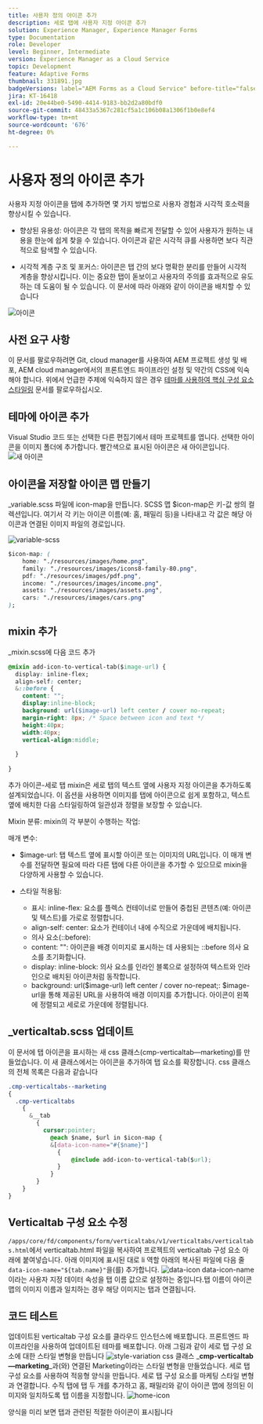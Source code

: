 ```yaml
---
title: 사용자 정의 아이콘 추가
description: 세로 탭에 사용자 지정 아이콘 추가
solution: Experience Manager, Experience Manager Forms
type: Documentation
role: Developer
level: Beginner, Intermediate
version: Experience Manager as a Cloud Service
topic: Development
feature: Adaptive Forms
thumbnail: 331891.jpg
badgeVersions: label="AEM Forms as a Cloud Service" before-title="false"
jira: KT-16418
exl-id: 20e44be0-5490-4414-9183-bb2d2a80bdf0
source-git-commit: 48433a5367c281cf5a1c106b08a1306f1b0e8ef4
workflow-type: tm+mt
source-wordcount: '676'
ht-degree: 0%

---
```


# 사용자 정의 아이콘 추가

사용자 지정 아이콘을 탭에 추가하면 몇 가지 방법으로 사용자 경험과 시각적 호소력을 향상시킬 수 있습니다.

* 향상된 유용성: 아이콘은 각 탭의 목적을 빠르게 전달할 수 있어 사용자가 원하는 내용을 한눈에 쉽게 찾을 수 있습니다. 아이콘과 같은 시각적 큐를 사용하면 보다 직관적으로 탐색할 수 있습니다.

* 시각적 계층 구조 및 포커스: 아이콘은 탭 간의 보다 명확한 분리를 만들어 시각적 계층을 향상시킵니다. 이는 중요한 탭이 돋보이고 사용자의 주의를 효과적으로 유도하는 데 도움이 될 수 있습니다.
이 문서에 따라 아래와 같이 아이콘을 배치할 수 있습니다

![아이콘](assets/icons.png)

## 사전 요구 사항

이 문서를 팔로우하려면 Git, cloud manager를 사용하여 AEM 프로젝트 생성 및 배포, AEM cloud manager에서의 프론트엔드 파이프라인 설정 및 약간의 CSS에 익숙해야 합니다. 위에서 언급한 주제에 익숙하지 않은 경우 [테마를 사용하여 핵심 구성 요소 스타일링](https://experienceleague.adobe.com/en/docs/experience-manager-cloud-service/content/forms/adaptive-forms-authoring/authoring-adaptive-forms-core-components/create-an-adaptive-form-on-forms-cs/using-themes-in-core-components#rename-env-file-theme-folder) 문서를 팔로우하십시오.

## 테마에 아이콘 추가

Visual Studio 코드 또는 선택한 다른 편집기에서 테마 프로젝트를 엽니다.
선택한 아이콘을 이미지 폴더에 추가합니다.
빨간색으로 표시된 아이콘은 새 아이콘입니다.
![새 아이콘](assets/newicons.png)

## 아이콘을 저장할 아이콘 맵 만들기

_variable.scss 파일에 icon-map을 만듭니다. SCSS 맵 $icon-map은 키-값 쌍의 컬렉션입니다. 여기서 각 키는 아이콘 이름(예: 홈, 패밀리 등)을 나타내고 각 값은 해당 아이콘과 연결된 이미지 파일의 경로입니다.

![variable-scss](assets/variable_scss.png)

```css
$icon-map: (
    home: "./resources/images/home.png",
    family: "./resources/images/icons8-family-80.png",
    pdf: "./resources/images/pdf.png",
    income: "./resources/images/income.png",
    assets: "./resources/images/assets.png",
    cars: "./resources/images/cars.png"
);
```

## mixin 추가

_mixin.scss에 다음 코드 추가

```css
@mixin add-icon-to-vertical-tab($image-url) {
  display: inline-flex;
  align-self: center;
  &::before {
    content: "";
    display:inline-block;
    background: url($image-url) left center / cover no-repeat;
    margin-right: 8px; /* Space between icon and text */
    height:40px;
    width:40px;
    vertical-align:middle;
    
  }
  
}
```

추가 아이콘-세로 탭 mixin은 세로 탭의 텍스트 옆에 사용자 지정 아이콘을 추가하도록 설계되었습니다. 이 옵션을 사용하면 이미지를 탭에 아이콘으로 쉽게 포함하고, 텍스트 옆에 배치한 다음 스타일링하여 일관성과 정렬을 보장할 수 있습니다.

Mixin 분류: mixin의 각 부분이 수행하는 작업:

매개 변수:

* $image-url: 탭 텍스트 옆에 표시할 아이콘 또는 이미지의 URL입니다. 이 매개 변수를 전달하면 필요에 따라 다른 탭에 다른 아이콘을 추가할 수 있으므로 mixin을 다양하게 사용할 수 있습니다.

* 스타일 적용됨:

   * 표시: inline-flex: 요소를 플렉스 컨테이너로 만들어 중첩된 콘텐츠(예: 아이콘 및 텍스트)를 가로로 정렬합니다.
   * align-self: center: 요소가 컨테이너 내에 수직으로 가운데에 배치됩니다.
   * 의사 요소(::before):
   * content: &quot;&quot;: 아이콘을 배경 이미지로 표시하는 데 사용되는 ::before 의사 요소를 초기화합니다.
   * display: inline-block: 의사 요소를 인라인 블록으로 설정하여 텍스트와 인라인으로 배치된 아이콘처럼 동작합니다.
   * background: url($image-url) left center / cover no-repeat;: $image-url을 통해 제공된 URL을 사용하여 배경 이미지를 추가합니다. 아이콘이 왼쪽에 정렬되고 세로로 가운데에 정렬됩니다.

## _verticaltab.scss 업데이트

이 문서에 탭 아이콘을 표시하는 새 css 클래스(cmp-verticaltab—marketing)를 만들었습니다. 이 새 클래스에서는 아이콘을 추가하여 탭 요소를 확장합니다. css 클래스의 전체 목록은 다음과 같습니다

```css
.cmp-verticaltabs--marketing
{
  .cmp-verticaltabs
    {
      &__tab 
        {
          cursor:pointer;
            @each $name, $url in $icon-map {
            &[data-icon-name="#{$name}"]
              {
                  @include add-icon-to-vertical-tab($url);
              }
            }
        }
    }
}
```

## Verticaltab 구성 요소 수정

```/apps/core/fd/components/form/verticaltabs/v1/verticaltabs/verticaltabs.html```에서 verticaltab.html 파일을 복사하여 프로젝트의 verticaltab 구성 요소 아래에 붙여넣습니다. 아래 이미지에 표시된 대로 li 역할 아래의 복사된 파일에 다음 줄 ```data-icon-name="${tab.name}"```을(를) 추가합니다.
![data-icon](assets/data-icons.png)
data-icon-name이라는 사용자 지정 데이터 속성을 탭 이름 값으로 설정하는 중입니다.탭 이름이 아이콘 맵의 이미지 이름과 일치하는 경우 해당 이미지는 탭과 연결됩니다.



## 코드 테스트

업데이트된 verticaltab 구성 요소를 클라우드 인스턴스에 배포합니다.
프론트엔드 파이프라인을 사용하여 업데이트된 테마를 배포합니다.
아래 그림과 같이 세로 탭 구성 요소에 대한 스타일 변형을 만듭니다
![style-variation](assets/verticaltab-style-variation.png)
css 클래스 _**cmp-verticaltab—marketing**_과(와) 연결된 Marketing이라는 스타일 변형을 만들었습니다.
세로 탭 구성 요소를 사용하여 적응형 양식을 만듭니다. 세로 탭 구성 요소를 마케팅 스타일 변형과 연결합니다.
수직 탭에 탭 두 개를 추가하고 홈, 패밀리와 같이 아이콘 맵에 정의된 이미지와 일치하도록 탭 이름을 지정합니다.
![home-icon](assets/tab-name.png)

양식을 미리 보면 탭과 관련된 적절한 아이콘이 표시됩니다
